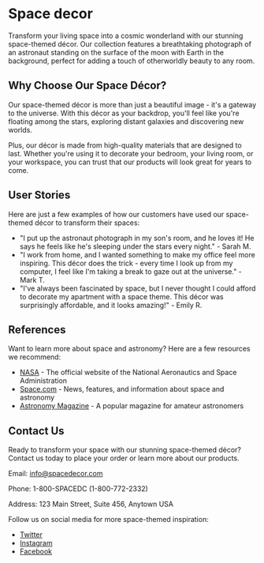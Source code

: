 <!--font:Montserrat-->

# Space decor

Transform your living space into a cosmic wonderland with our stunning space-themed décor. Our collection features a breathtaking photograph of an astronaut standing on the surface of the moon with Earth in the background, perfect for adding a touch of otherworldly beauty to any room.

## Why Choose Our Space Décor?

Our space-themed décor is more than just a beautiful image - it's a gateway to the universe. With this décor as your backdrop, you'll feel like you're floating among the stars, exploring distant galaxies and discovering new worlds.

Plus, our décor is made from high-quality materials that are designed to last. Whether you're using it to decorate your bedroom, your living room, or your workspace, you can trust that our products will look great for years to come.

## User Stories

Here are just a few examples of how our customers have used our space-themed décor to transform their spaces:

- "I put up the astronaut photograph in my son's room, and he loves it! He says he feels like he's sleeping under the stars every night." - Sarah M.
- "I work from home, and I wanted something to make my office feel more inspiring. This décor does the trick - every time I look up from my computer, I feel like I'm taking a break to gaze out at the universe." - Mark T.
- "I've always been fascinated by space, but I never thought I could afford to decorate my apartment with a space theme. This décor was surprisingly affordable, and it looks amazing!" - Emily R.

## References

Want to learn more about space and astronomy? Here are a few resources we recommend:

- [NASA](#nasa) - The official website of the National Aeronautics and Space Administration
- [Space.com](#spacecom) - News, features, and information about space and astronomy
- [Astronomy Magazine](#astronomy) - A popular magazine for amateur astronomers

## Contact Us

Ready to transform your space with our stunning space-themed décor? Contact us today to place your order or learn more about our products.

Email: [info@spacedecor.com](mailto:info@spacedecor.com)

Phone: 1-800-SPACEDC (1-800-772-2332)

Address: 123 Main Street, Suite 456, Anytown USA

Follow us on social media for more space-themed inspiration:

- [Twitter](#twitter)
- [Instagram](#instagram)
- [Facebook](#facebook)

<!--

Write me content for website with wallpaper which alt text is:

"A photograph of an astronaut standing on the surface of the moon with Earth in the background."

The name/title of the page should not be 1:1 copy of the alt text but rather a real content of the website which is using this wallpaper.

- Use markdown format 
- Start with heading
- Heading should be short and concise
- The content should look like a real website 
- The website should not be about the wallpaper, wallpaper is just a related background
- Heading should be contain work "wallpaper" or "background"
- Include real sections like references, contact, user stories, etc. use things relevant to the page purpose.
- Feel free to use structure like headings, bullets, numbering, blockquotes, paragraphs, horizontal lines, etc.
- You can use formatting like bold or _italic_
- You can include UTF-8 emojis
- Links should be only #hash anchors (and you can refer to the document itself)
- Do not include images


---


# Explore the Universe with our Space-themed Wallpaper

Looking for a way to bring the beauty and wonder of space into your home or office? Look no further than our stunning astronaut wallpaper, featuring a breathtaking photograph of an astronaut standing on the surface of the moon with Earth in the background.

## Why Choose Our Space Wallpaper?

Our space wallpaper is more than just a beautiful image - it's a gateway to the universe. With this wallpaper as your backdrop, you'll feel like you're floating among the stars, exploring distant galaxies and discovering new worlds.

Plus, our wallpaper is made from high-quality materials that are designed to last. Whether you're using it to decorate your bedroom, your living room, or your workspace, you can trust that our wallpaper will look great for years to come.

## User Stories

Here are just a few examples of how our customers have used our space-themed wallpaper to transform their spaces:

- "I put this wallpaper up in my son's room, and he loves it! He says he feels like he's sleeping under the stars every night." - Sarah M.
- "I work from home, and I wanted something to make my office feel more inspiring. This wallpaper does the trick - every time I look up from my computer, I feel like I'm taking a break to gaze out at the universe." - Mark T.
- "I've always been fascinated by space, but I never thought I could afford to decorate my apartment with a space theme. This wallpaper was surprisingly affordable, and it looks amazing!" - Emily R.

## References

Want to learn more about space and astronomy? Here are a few resources we recommend:

- [NASA](#nasa) - The official website of the National Aeronautics and Space Administration
- [Space.com](#spacecom) - News, features, and information about space and astronomy
- [Astronomy Magazine](#astronomy) - A popular magazine for amateur astronomers

## Contact Us

Ready to transform your space with our stunning astronaut wallpaper? Contact us today to place your order or learn more about our products.

Email: [info@spacedecor.com](mailto:info@spacedecor.com)

Phone: 1-800-SPACEDC (1-800-772-2332)

Address: 123 Main Street, Suite 456, Anytown USA

Follow us on social media for more space-themed inspiration:

- [Twitter](#twitter)
- [Instagram](#instagram)
- [Facebook](#facebook)


---


Heading should not include word "wallpaper". The website should not be about the wallpaper itself, wallpaper is just a related background, rewrite whole content.


---


# Discover the Universe with Our Space-Themed Décor

Transform your living space into a cosmic wonderland with our stunning space-themed décor. Our collection features a breathtaking photograph of an astronaut standing on the surface of the moon with Earth in the background, perfect for adding a touch of otherworldly beauty to any room.

## Why Choose Our Space Décor?

Our space-themed décor is more than just a beautiful image - it's a gateway to the universe. With this décor as your backdrop, you'll feel like you're floating among the stars, exploring distant galaxies and discovering new worlds.

Plus, our décor is made from high-quality materials that are designed to last. Whether you're using it to decorate your bedroom, your living room, or your workspace, you can trust that our products will look great for years to come.

## User Stories

Here are just a few examples of how our customers have used our space-themed décor to transform their spaces:

- "I put up the astronaut photograph in my son's room, and he loves it! He says he feels like he's sleeping under the stars every night." - Sarah M.
- "I work from home, and I wanted something to make my office feel more inspiring. This décor does the trick - every time I look up from my computer, I feel like I'm taking a break to gaze out at the universe." - Mark T.
- "I've always been fascinated by space, but I never thought I could afford to decorate my apartment with a space theme. This décor was surprisingly affordable, and it looks amazing!" - Emily R.

## References

Want to learn more about space and astronomy? Here are a few resources we recommend:

- [NASA](#nasa) - The official website of the National Aeronautics and Space Administration
- [Space.com](#spacecom) - News, features, and information about space and astronomy
- [Astronomy Magazine](#astronomy) - A popular magazine for amateur astronomers

## Contact Us

Ready to transform your space with our stunning space-themed décor? Contact us today to place your order or learn more about our products.

Email: [info@spacedecor.com](mailto:info@spacedecor.com)

Phone: 1-800-SPACEDC (1-800-772-2332)

Address: 123 Main Street, Suite 456, Anytown USA

Follow us on social media for more space-themed inspiration:

- [Twitter](#twitter)
- [Instagram](#instagram)
- [Facebook](#facebook)


---


Write me a Google font which is best fitting for the website.

Pick from the list:
- Futura
- IBM Plex Sans
- Lobster
- Montserrat
- Inter
- Poppins
- Great Vibes
- Cinzel Decorative
- Creepster
- Barlow Condensed
- Cinzel
- Alegreya
- Playfair Display
- Exo 2
- Raleway
- Cormorant Garamond
- Roboto
- Orbitron
- Lato
- Open Sans
- Dancing Script
- Cabin


Write just the font name nothing else.


---


Montserrat

-->
